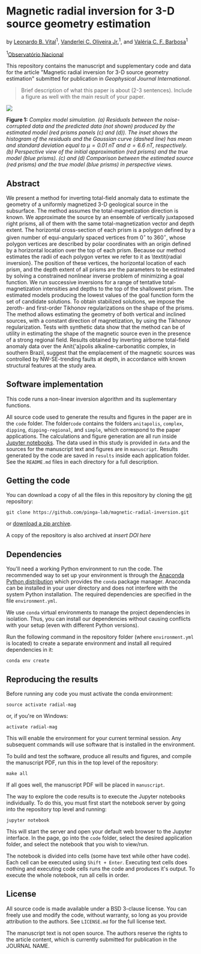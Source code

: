 # Magnetic radial inversion for 3-D source geometry estimation

by
[Leonardo B. Vital](https://www.pinga-lab.org/people/vital.html)<sup>1</sup>,
[Vanderlei C. Oliveira Jr.](http://www.pinga-lab.org/people/oliveira-jr.html)<sup>1</sup>, and
[Valéria C. F. Barbosa](https://www.pinga-lab.org/people/barbosa.html)<sup>1</sup>

<sup>1</sup>[Observatório Nacional](http://www.on.br/index.php/pt-br/)

This repository contains the manuscript and supplementary code and data for the article "Magnetic radial inversion for 3-D source geometry estimation" submitted for publication in *Geophysical Journal International*.

> Brief description of what this paper is about (2-3 sentences). Include a
> figure as well with the main result of your paper.

![](manuscript/figures/complex.gif)

**Figure 1:** *Complex model simulation. (a) Residuals between the noise-corrupted data and the predicted data (not shown) produced by the estimated model (red prisms panels (c) and (d)).
    The inset shows the histogram of the residuals and the Gaussian curve (dashed line) has mean and standard deviation equal to $\mu = 0.01$ nT and $\sigma=6.6$ nT, respectively.  (b) Perspective view of the initial approximation (red prisms) and the true model (blue prisms). (c) and (d) Comparison between the estimated source (red prisms) and the true model (blue prisms) in perspective views.*


## Abstract

We present a method for inverting total-field anomaly data to estimate the geometry of 
a uniformly magnetized 3-D geological source in the subsurface. The method assumes 
the total-magnetization direction is known. 
We approximate the source by an ensemble of vertically juxtaposed right prisms, all of them with the same total-magnetization vector and depth extent. 
The horizontal cross-section of each prism is a polygon defined by a given number of
equi-angularly spaced vertices from $0^{\circ}$ to $360^{\circ}$,  whose polygon vertices 
are described by polar coordinates with an origin defined by a horizontal location 
over the top of each prism. 
Because our method estimates the radii of each polygon vertex  we refer to it as 
\textit{radial inversion}.
The position of these vertices, the horizontal location of each prism, and the depth extent of all prisms are the parameters to be estimated by solving a constrained nonlinear inverse problem of minimizing a goal function. 
We run successive inversions for a range of tentative total-magnetization intensities 
and depths to the top of the shallowest prism. The estimated models producing 
the lowest values of the goal function form the set of candidate solutions.
To obtain stabilized solutions, we impose the zeroth- and first-order Tikhonov 
regularizations on the shape of the prisms. The method allows estimating the geometry 
of both vertical and inclined sources, with a constant direction of magnetization, 
by using the Tikhonov regularization. 
Tests with synthetic data show that the method can be of utility in estimating the shape of the magnetic source even in the presence of a strong regional field.
Results obtained by inverting airborne total-field anomaly data over the 
Anit{\'a}polis alkaline-carbonatitic complex, in southern Brazil, 
suggest that the emplacement of the magnetic sources was controlled by NW-SE-trending 
faults at depth, in accordance with known structural features at the study area.


## Software implementation

This code runs a non-linear inversion algorithm and its suplementary functions.

All source code used to generate the results and figures in the paper are in
the `code` folder.
The folder`code` contains the folders `anitapolis`, `complex`, `dipping`, `dipping-regional`, and `simple`, which correspond to the paper applications.
The calculations and figure generation are all run inside
[Jupyter notebooks](http://jupyter.org/).
The data used in this study is provided in `data` and the sources for the
manuscript text and figures are in `manuscript`.
Results generated by the code are saved in `results` inside each application folder.
See the `README.md` files in each directory for a full description.


## Getting the code

You can download a copy of all the files in this repository by cloning the
[git](https://git-scm.com/) repository:

    git clone https://github.com/pinga-lab/magnetic-radial-inversion.git

or [download a zip archive](https://github.com/pinga-lab/magnetic-radial-inversion/archive/master.zip).

A copy of the repository is also archived at *insert DOI here*


## Dependencies

You'll need a working Python environment to run the code.
The recommended way to set up your environment is through the
[Anaconda Python distribution](https://www.anaconda.com/download/) which
provides the `conda` package manager.
Anaconda can be installed in your user directory and does not interfere with
the system Python installation.
The required dependencies are specified in the file `environment.yml`.

We use `conda` virtual environments to manage the project dependencies in
isolation.
Thus, you can install our dependencies without causing conflicts with your
setup (even with different Python versions).

Run the following command in the repository folder (where `environment.yml`
is located) to create a separate environment and install all required
dependencies in it:

    conda env create


## Reproducing the results

Before running any code you must activate the conda environment:

    source activate radial-mag

or, if you're on Windows:

    activate radial-mag

This will enable the environment for your current terminal session.
Any subsequent commands will use software that is installed in the environment.

To build and test the software, produce all results and figures, and compile
the manuscript PDF, run this in the top level of the repository:

    make all

If all goes well, the manuscript PDF will be placed in `manuscript`.

The way to explore the code results is to execute the Jupyter notebooks
individually.
To do this, you must first start the notebook server by going into the
repository top level and running:

    jupyter notebook

This will start the server and open your default web browser to the Jupyter
interface. In the page, go into the `code` folder, select the desired application
folder, and select the
notebook that you wish to view/run.

The notebook is divided into cells (some have text while other have code).
Each cell can be executed using `Shift + Enter`.
Executing text cells does nothing and executing code cells runs the code
and produces it's output.
To execute the whole notebook, run all cells in order.


## License

All source code is made available under a BSD 3-clause license. You can freely
use and modify the code, without warranty, so long as you provide attribution
to the authors. See `LICENSE.md` for the full license text.

The manuscript text is not open source. The authors reserve the rights to the
article content, which is currently submitted for publication in the
JOURNAL NAME.
